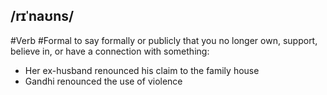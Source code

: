 ## /rɪˈnaʊns/  
#Verb #Formal
to say formally or publicly that you no longer own, support, believe in, or have a connection with something:

- Her ex-husband renounced his claim to the family house
- Gandhi renounced the use of violence
